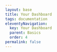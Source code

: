 ```yaml
---
layout: base
title: Your Dashboard
tags: documentation
eleventyNavigation:
  key: Your Dashboard
  parent: Basics
  order: 4
permalink: false
---
```

